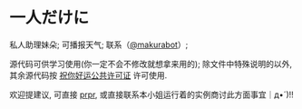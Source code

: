 # 一人だけに

私人助理妹朵; 可播报天气; 联系（[@makurabot](https://t.me/makurabot)）;

源代码可供学习使用(你一定不会不修改就想拿来用的);
除文件中特殊说明的以外, 其余源代码按 [祝你好运公共许可证](https://github.com/rikakomoe/makurabot/blob/master/LICENSE) 许可使用.

欢迎提建议, 可直接 [prpr](https://github.com/rikakomoe/makurabot/compare), 或直接联系本小姐运行着的实例商讨此方面事宜｜д•´)!!
